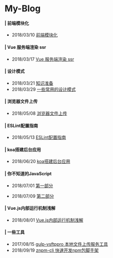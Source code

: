 # My-Blog

#### | 前端模块化
  - 2018/03/10 [前端模块化](https://github.com/ZengTianShengZ/My-Blog/tree/master/%E5%89%8D%E7%AB%AF%E6%A8%A1%E5%9D%97%E5%8C%96)

#### | Vue 服务端渲染 ssr   
  - 2018/03/17 [Vue 服务端渲染 ssr ](https://github.com/ZengTianShengZ/My-Blog/tree/master/%E6%9C%8D%E5%8A%A1%E7%AB%AF%E6%B8%B2%E6%9F%93-Vue-ssr)

#### | 设计模式  
  - 2018/03/21 [知识准备](https://github.com/ZengTianShengZ/My-Blog/blob/master/%E8%AE%BE%E8%AE%A1%E6%A8%A1%E5%BC%8F/section-1%C2%B7%E5%9F%BA%E7%A1%80%E7%9F%A5%E8%AF%86.md)
  - 2018/03/29 [一些常用的设计模式](https://github.com/ZengTianShengZ/My-Blog/blob/master/%E8%AE%BE%E8%AE%A1%E6%A8%A1%E5%BC%8F/section-2%C2%B7%E8%AE%BE%E8%AE%A1%E6%A8%A1%E5%BC%8F-1.md)

#### | 浏览器文件上传  
  - 2018/05/08 [浏览器文件上传](https://github.com/ZengTianShengZ/My-Blog/blob/master/%E6%B5%8F%E8%A7%88%E5%99%A8%E6%96%87%E4%BB%B6%E4%B8%8A%E4%BC%A0/README.md)

#### | ESLint配置指南   
  - 2018/05/13 [ESLint配置指南](https://github.com/ZengTianShengZ/My-Blog/blob/master/ESLint%E9%85%8D%E7%BD%AE%E6%8C%87%E5%8D%97/README.md)

#### | koa搭建后台应用   
  - 2018/06/20 [koa搭建后台应用](https://github.com/ZengTianShengZ/My-Blog/tree/master/koa2%E6%90%AD%E5%BB%BA%E5%90%8E%E5%8F%B0%E5%BA%94%E7%94%A8)

#### | 你不知道的JavaScript 
  - 2018/07/01 [第一部分](https://github.com/ZengTianShengZ/My-Blog/tree/master/%E4%BD%A0%E4%B8%8D%E7%9F%A5%E9%81%93%E7%9A%84JavaScript/%E7%AC%AC%E4%B8%80%E9%83%A8%E5%88%86)

  - 2018/07/09 [第二部分](https://github.com/ZengTianShengZ/My-Blog/tree/master/%E4%BD%A0%E4%B8%8D%E7%9F%A5%E9%81%93%E7%9A%84JavaScript/%E7%AC%AC%E4%BA%8C%E9%83%A8%E5%88%86)
  
#### | Vue.js内部运行机制浅解
  - 2018/08/01 [Vue.js内部运行机制浅解](https://github.com/ZengTianShengZ/My-Blog/tree/master/Vue.js%E5%86%85%E9%83%A8%E8%BF%90%E8%A1%8C%E6%9C%BA%E5%88%B6%E6%B5%85%E8%A7%A3)
  
#### | 一些工具
  - 2017/08/15 [gulp-vsftppro 本地文件上传服务工具](https://www.npmjs.com/package/gulp-vsftppro)  
  - 2018/09/19 [znpm-cli 快速开发npm包脚手架](https://www.npmjs.com/package/znpm-cli)  
  
